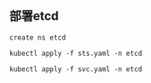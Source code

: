 

## 部署etcd
```
create ns etcd

kubectl apply -f sts.yaml -n etcd 

kubectl apply -f svc.yaml -n etcd 

```

